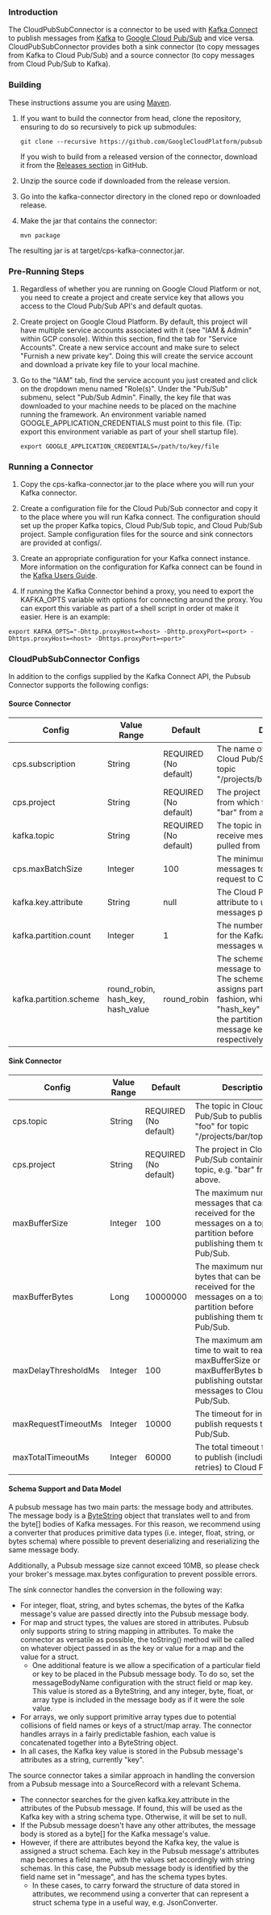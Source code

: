 ### Introduction

The CloudPubSubConnector is a connector to be used with [Kafka Connect](http://kafka.apache.org/documentation.html#connect) to publish messages from
[Kafka](http://kafka.apache.org) to [Google Cloud Pub/Sub](https://cloud.google.com/pubsub/) and vice versa. CloudPubSubConnector provides
both a sink connector (to copy messages from Kafka to Cloud Pub/Sub) and a
source connector (to copy messages from Cloud Pub/Sub to Kafka).

### Building

These instructions assume you are using [Maven](https://maven.apache.org/).

1.  If you want to build the connector from head, clone the repository, ensuring
    to do so recursively to pick up submodules:

    `git clone --recursive https://github.com/GoogleCloudPlatform/pubsub`

    If you wish to build from a released version of the connector, download it
    from the [Releases section](https://github.com/GoogleCloudPlatform/pubsub/releases)
    in GitHub.

2.  Unzip the source code if downloaded from the release version.

3.  Go into the kafka-connector directory in the cloned repo or downloaded
    release.

4.  Make the jar that contains the connector:

    `mvn package`

The resulting jar is at target/cps-kafka-connector.jar.

### Pre-Running Steps

1.  Regardless of whether you are running on Google Cloud Platform or not, you
    need to create a project and create service key that allows you access to
    the Cloud Pub/Sub API's and default quotas.

2.  Create project on Google Cloud Platform. By default, this project will have
    multiple service accounts associated with it (see "IAM & Admin" within GCP
    console). Within this section, find the tab for "Service Accounts". Create a
    new service account and make sure to select "Furnish a new private key".
    Doing this will create the service account and download a private key file
    to your local machine.

3.  Go to the "IAM" tab, find the service account you just created and click on
    the dropdown menu named "Role(s)". Under the "Pub/Sub" submenu, select
    "Pub/Sub Admin". Finally, the key file that was downloaded to your machine
    needs to be placed on the machine running the framework. An environment
    variable named GOOGLE_APPLICATION_CREDENTIALS must point to this file. (Tip:
    export this environment variable as part of your shell startup file).

    `export GOOGLE_APPLICATION_CREDENTIALS=/path/to/key/file`

### Running a Connector

1.  Copy the cps-kafka-connector.jar to the place where you will run your Kafka
    connector.

2.  Create a configuration file for the Cloud Pub/Sub connector and copy it to
    the place where you will run Kafka connect. The configuration should set up
    the proper Kafka topics, Cloud Pub/Sub topic, and Cloud Pub/Sub project.
    Sample configuration files for the source and sink connectors are provided
    at configs/.

3.  Create an appropriate configuration for your Kafka connect instance. More
    information on the configuration for Kafka connect can be found in the
    [Kafka Users Guide](http://kafka.apache.org/documentation.html#connect_running).
    
4.  If running the Kafka Connector behind a proxy, you need to export the
    KAFKA_OPTS variable with options for connecting around the proxy. You can
    export this variable as part of a shell script in order ot make it easier.
    Here is an example:
 
   `export KAFKA_OPTS="-Dhttp.proxyHost=<host> -Dhttp.proxyPort=<port> -Dhttps.proxyHost=<host> -Dhttps.proxyPort=<port>"`

### CloudPubSubConnector Configs

In addition to the configs supplied by the Kafka Connect API, the Pubsub
Connector supports the following configs:

#### Source Connector

| Config | Value Range | Default | Description |
|------------------------|-----------------------------------|-----------------------|---------------------------------------------------------------------------------------------------------------------------------------------------------------------------------------------------------------------------------------------------------------|
| cps.subscription | String | REQUIRED (No default) | The name of the subscription to Cloud Pub/Sub, e.g. "sub" for topic "/projects/bar/subscriptions/sub". |
| cps.project | String | REQUIRED (No default) | The project containing the topic from which to pull messages, e.g. "bar" from above. |
| kafka.topic | String | REQUIRED (No default) | The topic in Kafka which will receive messages that were pulled from Cloud Pub/Sub. |
| cps.maxBatchSize | Integer | 100 | The minimum number of messages to batch per pull request to Cloud Pub/Sub. |
| kafka.key.attribute | String | null | The Cloud Pub/Sub message attribute to use as a key for messages published to Kafka. |
| kafka.partition.count | Integer | 1 | The number of Kafka partitions for the Kafka topic in which messages will be published to. |
| kafka.partition.scheme | round_robin, hash_key, hash_value | round_robin | The scheme for assigning a message to a partition in Kafka. The scheme "round_robin" assigns partitions in a round robin fashion, while the schemes "hash_key" and "hash_value" find the partition by hashing the message key and message value respectively. |

#### Sink Connector

| Config | Value Range | Default | Description |
|---------------|-------------|-----------------------|------------------------------------------------------------------------------------------------------------------------------------|
| cps.topic | String | REQUIRED (No default) | The topic in Cloud Pub/Sub to publish to, e.g. "foo" for topic "/projects/bar/topics/foo". |
| cps.project | String | REQUIRED (No default) | The project in Cloud Pub/Sub containing the topic, e.g. "bar" from above. |
| maxBufferSize | Integer | 100 | The maximum number of messages that can be received for the messages on a topic partition before publishing them to Cloud Pub/Sub. |
| maxBufferBytes | Long | 10000000 | The maximum number of bytes that can be received for the messages on a topic partition before publishing them to Cloud Pub/Sub. |
| maxDelayThresholdMs | Integer | 100 | The maximum amount of time to wait to reach maxBufferSize or maxBufferBytes before publishing outstanding messages to Cloud Pub/Sub. |
| maxRequestTimeoutMs | Integer | 10000 | The timeout for individual publish requests to Cloud Pub/Sub. |
| maxTotalTimeoutMs | Integer | 60000| The total timeout for a call to publish (including retries) to Cloud Pub/Sub. |

#### Schema Support and Data Model

A pubsub message has two main parts: the message body and attributes. The
message body is a [ByteString](https://developers.google.com/protocol-buffers/docs/reference/java/com/google/protobuf/ByteString)
object that translates well to and from the byte[]
bodies of Kafka messages. For this reason, we recommend using a converter that
produces primitive data types (i.e. integer, float, string, or bytes schema)
where possible to prevent deserializing and reserializing the same message body.

Additionally, a Pubsub message size cannot exceed 10MB, so please check
your broker's message.max.bytes configuration to prevent possible errors.

The sink connector handles the conversion in the following way:

*   For integer, float, string, and bytes schemas, the bytes of the Kafka
    message's value are passed directly into the Pubsub message body.
*   For map and struct types, the values are stored in attributes. Pubsub only
    supports string to string mapping in attributes. To make the connector as
    versatile as possible, the toString() method will be called on whatever
    object passed in as the key or value for a map and the value for a struct.
    *   One additional feature is we allow a specification of a particular
        field or key to be placed in the Pubsub message body. To do so, set the
        messageBodyName configuration with the struct field or map key.
        This value is stored as a ByteString, and any integer, byte, float, or
        array type is included in the message body as if it were the sole value.
*   For arrays, we only support primitive array types due to potential
    collisions of field names or keys of a struct/map array. The connector
    handles arrays in a fairly predictable fashion, each value is concatenated
    together into a ByteString object.
*   In all cases, the Kafka key value is stored in the Pubsub message's
    attributes as a string, currently "key".

The source connector takes a similar approach in handling the conversion
from a Pubsub message into a SourceRecord with a relevant Schema.

*   The connector searches for the given kafka.key.attribute in the
    attributes of the Pubsub message. If found, this will be used as the Kafka
    key with a string schema type. Otherwise, it will be set to null.
*   If the Pubsub message doesn't have any other attributes, the message body
    is stored as a byte[] for the Kafka message's value.
*   However, if there are attributes beyond the Kafka key, the value is assigned
    a struct schema. Each key in the Pubsub message's attributes map becomes a
    field name, with the values set accordingly with string schemas. In this
    case, the Pubsub message body is identified by the field name set in
    "message", and has the schema types bytes.
    *   In these cases, to carry forward the structure of data stored in
        attributes, we recommend using a converter that can represent a struct
        schema type in a useful way, e.g. JsonConverter.
 
